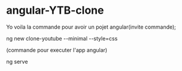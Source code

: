 # angular-YTB-clone

Yo voila la commande pour avoir un pojet angular(invite commande);

ng new clone-youtube --minimal --style=css

(commande pour executer l'app angular)

ng serve
